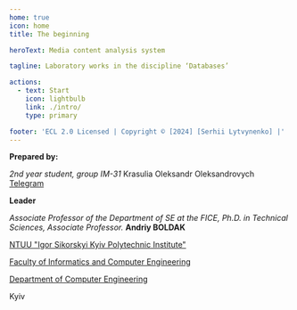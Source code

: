 ```yaml
---
home: true
icon: home
title: The beginning

heroText: Media content analysis system

tagline: Laboratory works in the discipline ‘Databases’

actions:
  - text: Start
    icon: lightbulb
    link: ./intro/
    type: primary

footer: 'ECL 2.0 Licensed | Copyright © [2024] [Serhii Lytvynenko] |'
---
```


**Prepared by:**

_2nd year student, group IM-31_ <span padding-right:5em></span>Krasulia Oleksandr Oleksandrovych<span padding-left:5em></span> [Telegram](https://t.me/glov1ee)

**Leader**

_Associate Professor of the Department of SE at the FICE, Ph.D. in Technical Sciences, Associate Professor._<span padding-right:5em></span> **Andriy BOLDAK**

[NTUU "Igor Sikorskyi Kyiv Polytechnic Institute"](https://kpi.ua/)

[Faculty of Informatics and Computer Engineering](https://fiot.kpi.ua/)

[Department of Computer Engineering](https://comsys.kpi.ua/)

Kyiv
